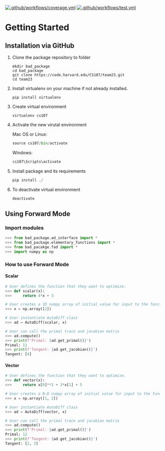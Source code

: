 [![.github/workflows/coverage.yml](https://code.harvard.edu/CS107/team23/actions/workflows/coverage.yml/badge.svg?branch=milestone2)](https://code.harvard.edu/CS107/team23/actions/workflows/coverage.yml)
[![.github/workflows/test.yml](https://code.harvard.edu/CS107/team23/actions/workflows/test.yml/badge.svg?branch=milestone2)](https://code.harvard.edu/CS107/team23/actions/workflows/test.yml)


# Getting Started

## Installation via GitHub
  
1. Clone the package repository to folder 

    ```
    mkdir bad_package
    cd bad_package
    git clone https://code.harvard.edu/CS107/team23.git
    cd team23
    ```

2. Install virtualenv on your machine if not already installed. 

    ```
    pip install virtualenv
    ```
    
3. Create virtual environment

    ```
    virtualenv cs107
    ``` 
  
4. Activate the new virutal environment

    Mac OS or Linux:
    
    ```python
    source cs107/bin/activate
    ```
    
    Windows:
    
    ```python
    cs107\Scripts\activate    
    ```

5. Install package and its requirements 

    ```python
    pip install ./
    ```    

6. To deactivate virtual environment

    ```python
    deactivate
    ```        
    
## Using Forward Mode

### Import modules

```python
>>> from bad_package.ad_interface import *
>>> from bad_package.elementary_functions import *
>>> from bad_pacakge.fad import *
>>> import numpy as np
```

### How to use Forward Mode

#### Scalar 

```python
# User defines the function that they want to optimize. 
>>> def scalar(x):
>>>     return 4*x + 3

# User creates a 1D numpy array of initial value for input to the function they want to optimize
>>> x = np.array([2])

# User instantiate AutoDiff class
>>> ad = AutoDiff(scalar, x)

# User can call the primal trace and jacobian matrix
>>> ad.compute()
>>> print(f'Primal: {ad.get_primal()}')
Primal: 11
>>> print(f'Tangent: {ad.get_jacobian()}')
Tangent: [4]
```

#### Vector

```python
# User defines the function that they want to optimize. 
>>> def vector(x):
>>>     return x[0]**2 + 3*x[1] + 5

# User creates a N-D numpy array of initial value for input to the function they want to optimize
>>> x = np.array([1, 2])

# User instantiate AutoDiff class
>>> ad = AutoDiff(vector, x)

# User can call the primal trace and jacobian matrix
>>> ad.compute()
>>> print(f'Primal: {ad.get_primal()}')
Primal: 12
>>> print(f'Tangent: {ad.get_jacobian()}')
Tangent: [2, 3]
```